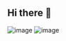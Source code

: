 ## Hi there 👋
![image](https://github.com/user-attachments/assets/2432b083-5441-4b16-909c-9feec44689f0)
![image](https://github.com/user-attachments/assets/3cc60e42-b056-48ae-a3ff-fd01a7ba46be)

<!--
**syangbo12/syangbo12** is a ✨ _special_ ✨ repository because its `README.md` (this file) appears on your GitHub profile.

Here are some ideas to get you started:

- 🔭 I’m currently working on ...
- 🌱 I’m currently learning ...
- 👯 I’m looking to collaborate on ...
- 🤔 I’m looking for help with ...
- 💬 Ask me about ...
- 📫 How to reach me: ...
- 😄 Pronouns: ...
- ⚡ Fun fact: ...
-->
